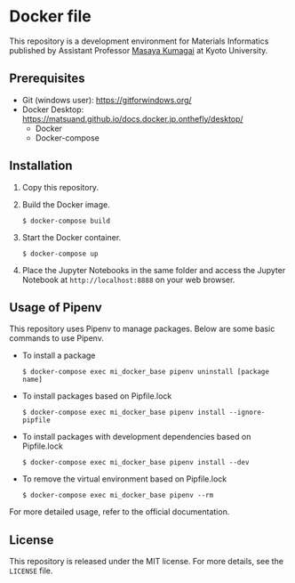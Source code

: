 # Docker file
This repository is a development environment for Materials Informatics published by Assistant Professor <a href="https://researchmap.jp/mkumagai?lang=en">Masaya Kumagai</a> at Kyoto University.


## Prerequisites

- Git (windows user): https://gitforwindows.org/
- Docker Desktop: https://matsuand.github.io/docs.docker.jp.onthefly/desktop/
  - Docker
  - Docker-compose

## Installation

1. Copy this repository.

2. Build the Docker image.
	```
	$ docker-compose build
	```
3. Start the Docker container.
	```
	$ docker-compose up
	```

4. Place the Jupyter Notebooks in the same folder and access the Jupyter Notebook at `http://localhost:8888` on your web browser.

## Usage of Pipenv

This repository uses Pipenv to manage packages. Below are some basic commands to use Pipenv.

- To install a package
	```
	$ docker-compose exec mi_docker_base pipenv uninstall [package name]
	```
- To install packages based on Pipfile.lock
	```
	$ docker-compose exec mi_docker_base pipenv install --ignore-pipfile
	```
- To install packages with development dependencies based on Pipfile.lock
	```
	$ docker-compose exec mi_docker_base pipenv install --dev
	```
- To remove the virtual environment based on Pipfile.lock
	```
	$ docker-compose exec mi_docker_base pipenv --rm
	```

For more detailed usage, refer to the official documentation.

## License

This repository is released under the MIT license. For more details, see the `LICENSE` file.








